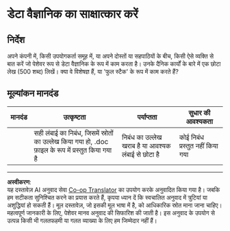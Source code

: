 <!--
CO_OP_TRANSLATOR_METADATA:
{
  "original_hash": "70d65aeddc06170bc1aed5b27805f930",
  "translation_date": "2025-09-03T23:35:32+00:00",
  "source_file": "1-Introduction/4-techniques-of-ML/assignment.md",
  "language_code": "hi"
}
-->
# डेटा वैज्ञानिक का साक्षात्कार करें

## निर्देश

अपने कंपनी में, किसी उपयोगकर्ता समूह में, या अपने दोस्तों या सहपाठियों के बीच, किसी ऐसे व्यक्ति से बात करें जो पेशेवर रूप से डेटा वैज्ञानिक के रूप में काम करता है। उनके दैनिक कार्यों के बारे में एक छोटा लेख (500 शब्द) लिखें। क्या वे विशेषज्ञ हैं, या 'फुल स्टैक' के रूप में काम करते हैं?

## मूल्यांकन मानदंड

| मानदंड | उत्कृष्टता                                                                            | पर्याप्तता                                                           | सुधार की आवश्यकता     |
| -------- | ------------------------------------------------------------------------------------ | ------------------------------------------------------------------ | --------------------- |
|          | सही लंबाई का निबंध, जिसमें स्रोतों का उल्लेख किया गया हो, .doc फ़ाइल के रूप में प्रस्तुत किया गया है | निबंध का उल्लेख खराब है या आवश्यक लंबाई से छोटा है | कोई निबंध प्रस्तुत नहीं किया गया |

---

**अस्वीकरण**:  
यह दस्तावेज़ AI अनुवाद सेवा [Co-op Translator](https://github.com/Azure/co-op-translator) का उपयोग करके अनुवादित किया गया है। जबकि हम सटीकता सुनिश्चित करने का प्रयास करते हैं, कृपया ध्यान दें कि स्वचालित अनुवाद में त्रुटियां या अशुद्धियां हो सकती हैं। मूल दस्तावेज़, जो इसकी मूल भाषा में है, को आधिकारिक स्रोत माना जाना चाहिए। महत्वपूर्ण जानकारी के लिए, पेशेवर मानव अनुवाद की सिफारिश की जाती है। इस अनुवाद के उपयोग से उत्पन्न किसी भी गलतफहमी या गलत व्याख्या के लिए हम जिम्मेदार नहीं हैं।